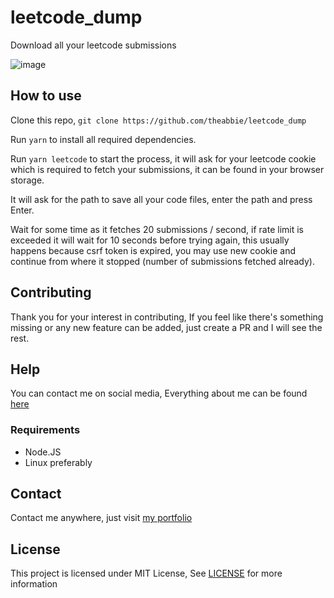 # leetcode_dump

Download all your leetcode submissions

![image](https://user-images.githubusercontent.com/17960677/163016459-67f686bd-d646-46cc-9f35-06495e23d941.png)

## How to use

Clone this repo, `git clone https://github.com/theabbie/leetcode_dump`

Run `yarn` to install all required dependencies.

Run `yarn leetcode` to start the process, it will ask for your leetcode cookie which is required to fetch your submissions, it can be found in your browser storage.

It will ask for the path to save all your code files, enter the path and press Enter.

Wait for some time as it fetches 20 submissions / second, if rate limit is exceeded it will wait for 10 seconds before trying again, this usually happens because csrf token is expired, you may use new cookie and continue from where it stopped (number of submissions fetched already).

## Contributing

Thank you for your interest in contributing, If you feel like there's something missing or any new feature can be added, just create a PR and I will see the rest.

## Help

You can contact me on social media, Everything about me can be found [here](https://theabbie.github.io)

### Requirements

* Node.JS
* Linux preferably

## Contact

Contact me anywhere, just visit [my portfolio](https://theabbie.github.io)

## License

This project is licensed under MIT License, See [LICENSE](/LICENSE) for more information